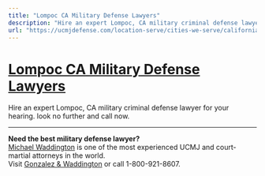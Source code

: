 ```yaml
---
title: "Lompoc CA Military Defense Lawyers"
description: "Hire an expert Lompoc, CA military criminal defense lawyer for your hearing. look no further and call now."
url: "https://ucmjdefense.com/location-serve/cities-we-serve/california-military-trial-defense-lawyers/lompoc-ca-military-defense-lawyers.html"
---
```


# [Lompoc CA Military Defense Lawyers](https://ucmjdefense.com/location-serve/cities-we-serve/california-military-trial-defense-lawyers/lompoc-ca-military-defense-lawyers.html)

Hire an expert Lompoc, CA military criminal defense lawyer for your hearing. look no further and call now.

---

**Need the best military defense lawyer?**  
[Michael Waddington](https://ucmjdefense.com/attorneys/michael-stewart-waddington-partner.html) is one of the most experienced UCMJ and court-martial attorneys in the world.  
Visit [Gonzalez & Waddington](https://ucmjdefense.com) or call 1-800-921-8607.
